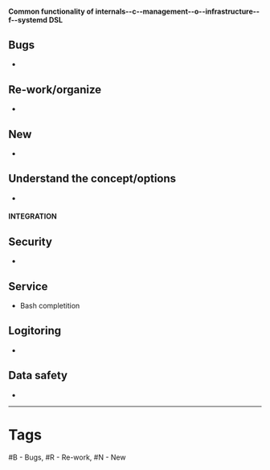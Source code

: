 #### Common functionality of internals--c--management--o--infrastructure--f--systemd DSL

## Bugs
* 

## Re-work/organize
* 

## New 
* 

## Understand the concept/options
* 

#### INTEGRATION

## Security
* 

## Service
* Bash completition

## Logitoring
* 

## Data safety
* 

-----
# Tags
#B - Bugs, #R - Re-work, #N - New
